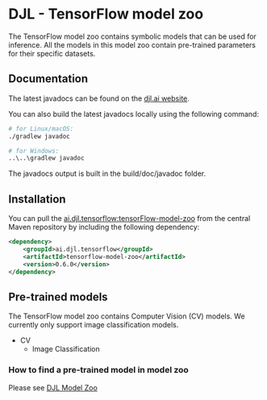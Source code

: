 # DJL - TensorFlow model zoo

The TensorFlow model zoo contains symbolic models that can be used for inference.
All the models in this model zoo contain pre-trained parameters for their specific datasets.

## Documentation

The latest javadocs can be found on the [djl.ai website](https://javadoc.io/doc/ai.djl.tensorflow/tensorflow-model-zoo/latest/index.html).

You can also build the latest javadocs locally using the following command:

```sh
# for Linux/macOS:
./gradlew javadoc

# for Windows:
..\..\gradlew javadoc
```
The javadocs output is built in the build/doc/javadoc folder.

## Installation
You can pull the [ai.djl.tensorflow:tensorFlow-model-zoo](https://search.maven.org/artifact/ai.djl.tensorflow/tensorflow-model-zoo)
from the central Maven repository by including the following dependency:

```xml
<dependency>
    <groupId>ai.djl.tensorflow</groupId>
    <artifactId>tensorflow-model-zoo</artifactId>
    <version>0.6.0</version>
</dependency>
```

## Pre-trained models

The TensorFlow model zoo contains Computer Vision (CV) models. We currently only support image classification models.

* CV
  * Image Classification

### How to find a pre-trained model in model zoo

Please see [DJL Model Zoo](../../model-zoo/README.md)
